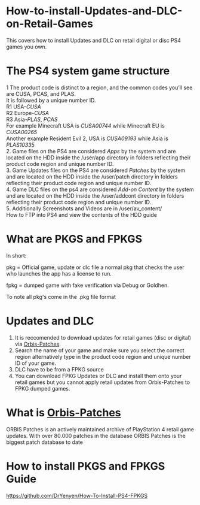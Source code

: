 # How-to-install-Updates-and-DLC-on-Retail-Games
This covers how  to install Updates and DLC on retail digital or disc PS4 games you own.      

# The PS4 system game structure  
1 The product code is distinct to a region, and the common codes you’ll see are CUSA, PCAS, and PLAS.      
It is followed by a unique number ID.        
R1 USA-*CUSA*       
R2 Europe-*CUSA*         
R3 Asia-*PLAS*, *PCAS*    
For example Minecraft USA is *CUSA00744* while Minecraft EU is *CUSA00265*     
Another example Resident Evil 2, USA is *CUSA09193* while Asia is *PLAS10335*        
2. Game files on the PS4 are considered *Apps* by the system and are located on the HDD inside the /user/app directory in folders reflecting their product code region and unique number ID.    
3. Game Updates files on the PS4 are considered *Patches* by the system and are located on the HDD inside the /user/patch directory in folders reflecting their product code region and unique number ID.    
4. Game DLC files on the ps4 are considered *Add-on Content* by the system and are located on the HDD inside the /user/addcont directory in folders reflecting their product code region and unique number ID.      
5. Additionally Screenshots and Videos are in /user/av_content/    
How to FTP into PS4 and view the contents of the HDD guide    
     
      
# What are PKGS and FPKGS      
In short:    
       
pkg = Official game, update or dlc file a normal pkg that checks the user who launches the app has a license to run.    
     
fpkg = dumped game with fake verification via Debug or Goldhen.
      
To note all pkg's come in the .pkg file format      
     

# Updates and DLC     
1. It is reccomended to download updates for retail games (disc or digital) via [Orbis-Patches](https://orbispatches.com/).           
2. Search the name of your game and make sure you select the correct region alternatively type in the product code region and unique number ID of your game.  
3. DLC have to be from a FPKG source        
4. You can download FPKG Updates or DLC and install them onto your retail games but you cannot apply retail updates from Orbis-Patches to FPKG dumped games.    



	   
# What is [Orbis-Patches](https://orbispatches.com/)    
ORBIS Patches is an actively maintained archive of PlayStation 4 retail game updates. With over 80.000 patches in the database ORBIS Patches is the biggest patch database to date    


 
# How to install PKGS and FPKGS Guide
https://github.com/DrYenyen/How-To-Install-PS4-FPKGS     
    